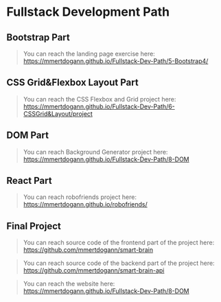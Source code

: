 # Fullstack Development Path

## Bootstrap Part

> You can reach the landing page exercise here: https://mmertdogann.github.io/Fullstack-Dev-Path/5-Bootstrap4/


## CSS Grid&Flexbox Layout Part

>You can reach the CSS Flexbox and Grid project here: https://mmertdogann.github.io/Fullstack-Dev-Path/6-CSSGrid&Layout/project


## DOM Part

>You can reach Background Generator project here: https://mmertdogann.github.io/Fullstack-Dev-Path/8-DOM


## React Part

>You can reach robofriends project here: https://mmertdogann.github.io/robofriends/


## Final Project

>You can reach source code of the frontend part of the project here: https://github.com/mmertdogann/smart-brain

>You can reach source code of the backend part of the project here: https://github.com/mmertdogann/smart-brain-api

>You can reach the website here: https://mmertdogann.github.io/Fullstack-Dev-Path/8-DOM
